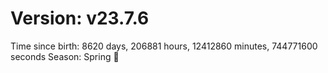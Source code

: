 # Version: v23.7.6
Time since birth: 8620 days, 206881 hours, 12412860 minutes, 744771600 seconds
Season: Spring 🌸
